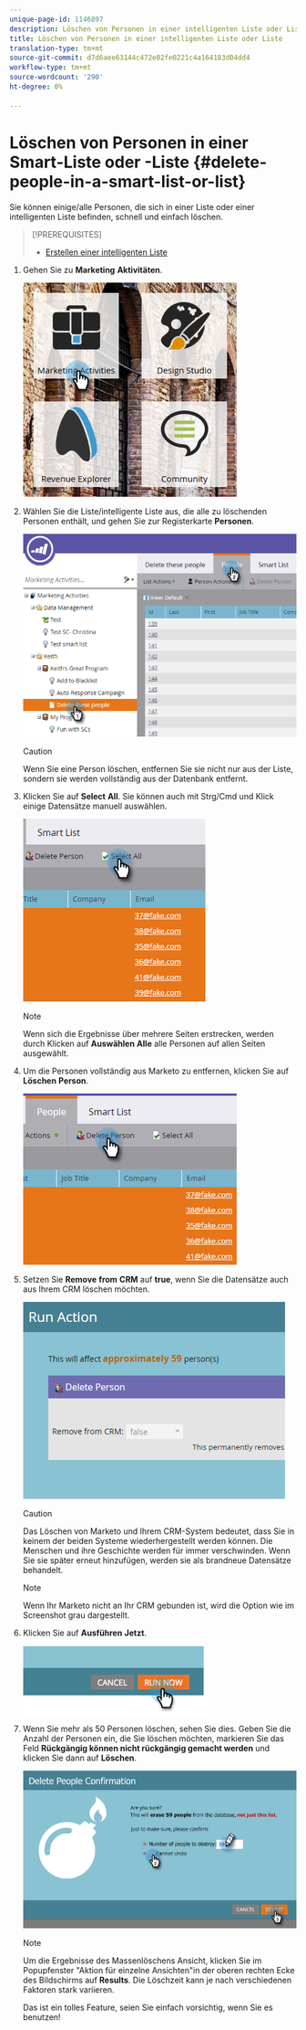 ```yaml
---
unique-page-id: 1146897
description: Löschen von Personen in einer intelligenten Liste oder Liste - Marketing Docs - Produktdokumentation
title: Löschen von Personen in einer intelligenten Liste oder Liste
translation-type: tm+mt
source-git-commit: d7d6aee63144c472e02fe0221c4a164183d04dd4
workflow-type: tm+mt
source-wordcount: '290'
ht-degree: 0%

---
```



# Löschen von Personen in einer Smart-Liste oder -Liste {#delete-people-in-a-smart-list-or-list}

Sie können einige/alle Personen, die sich in einer Liste oder einer intelligenten Liste befinden, schnell und einfach löschen.

>[!PREREQUISITES]
>
>* [Erstellen einer intelligenten Liste](../../../../product-docs/core-marketo-concepts/smart-lists-and-static-lists/creating-a-smart-list/create-a-smart-list.md)

>



1. Gehen Sie zu **Marketing** **Aktivitäten**.

   ![](assets/ma-1.png)

1. Wählen Sie die Liste/intelligente Liste aus, die alle zu löschenden Personen enthält, und gehen Sie zur Registerkarte **Personen**.

   ![](assets/two-1.png)

   >[!CAUTION]
   >
   >Wenn Sie eine Person löschen, entfernen Sie sie nicht nur aus der Liste, sondern sie werden vollständig aus der Datenbank entfernt.

1. Klicken Sie auf **Select** **All**. Sie können auch mit Strg/Cmd und Klick einige Datensätze manuell auswählen.

   ![](assets/three-1.png)

   >[!NOTE]
   >
   >Wenn sich die Ergebnisse über mehrere Seiten erstrecken, werden durch Klicken auf **Auswählen** **Alle** alle Personen auf allen Seiten ausgewählt.

1. Um die Personen vollständig aus Marketo zu entfernen, klicken Sie auf **Löschen** **Person**.

   ![](assets/four-1.png)

1. Setzen Sie **Remove** **from** **CRM** auf **true**, wenn Sie die Datensätze auch aus Ihrem CRM löschen möchten.

   ![](assets/five.png)

   >[!CAUTION]
   >
   >Das Löschen von Marketo und Ihrem CRM-System bedeutet, dass Sie in keinem der beiden Systeme wiederhergestellt werden können. Die Menschen und ihre Geschichte werden für immer verschwinden. Wenn Sie sie später erneut hinzufügen, werden sie als brandneue Datensätze behandelt.

   >[!NOTE]
   >
   >Wenn Ihr Marketo nicht an Ihr CRM gebunden ist, wird die Option wie im Screenshot grau dargestellt.

1. Klicken Sie auf **Ausführen** **Jetzt**.

   ![](assets/image2014-9-24-13-3a0-3a3.png)

1. Wenn Sie mehr als 50 Personen löschen, sehen Sie dies. Geben Sie die Anzahl der Personen ein, die Sie löschen möchten, markieren Sie das Feld **Rückgängig können nicht rückgängig gemacht werden** und klicken Sie dann auf **Löschen**.

   ![](assets/seven.png)

   >[!NOTE]
   >
   >Um die Ergebnisse des Massenlöschens Ansicht, klicken Sie im Popupfenster &quot;Aktion für einzelne Ansichten&quot;in der oberen rechten Ecke des Bildschirms auf **Results**. Die Löschzeit kann je nach verschiedenen Faktoren stark variieren.

   Das ist ein tolles Feature, seien Sie einfach vorsichtig, wenn Sie es benutzen!


